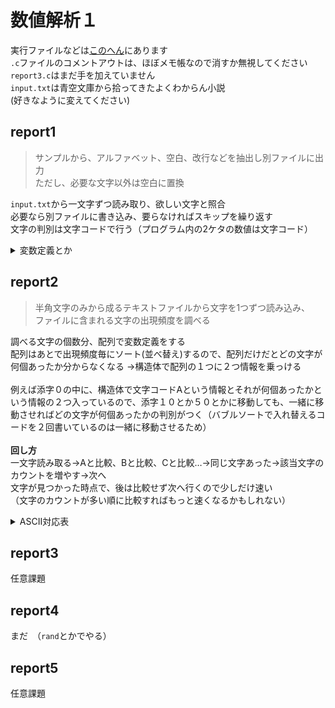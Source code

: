 # 数値解析１
実行ファイルなどは[このへん](../num-analy1)にあります<br>
`.c`ファイルのコメントアウトは、ほぼメモ帳なので消すか無視してください<br>
`report3.c`はまだ手を加えていません<br>
`input.txt`は青空文庫から拾ってきたよくわからん小説<br>
(好きなように変えてください)
## report1<br>
>サンプルから、アルファベット、空⽩、改⾏などを抽出し別ファイルに出力<br>
ただし、必要な文字以外は空⽩に置換<br>

`input.txt`から一文字ずつ読み取り、欲しい文字と照合<br>
必要なら別ファイルに書き込み、要らなければスキップを繰り返す<br>
 文字の判別は文字コードで行う（プログラム内の2ケタの数値は文字コード）
<details><summary>変数定義とか</summary>

- `char filename[]`：参照するファイル名の格納場所。別に無くてもいい<br>
- `FILE　*ip`：ファイル情報(住所とか読み取り位置とか)を格納するとこ<br>
  - `fopen`関数：指定したファイルの情報を渡してくれるやつ。使い終わったら`fclose`関数で閉じないとメモリを食われる。<br>＊引数１=（ファイル名やファイルのパス）引数２=（オプション：rなら読み取り、wは書き込み）<br>
  - `feof`関数：EOF（ファイル終端文字）を読み取ったらtrueを返す関数。<br>＊引数=（FILE型のポインタ）<br>`while((letr=fopen(ip))!=EOF)`と書くと、gitからcloneしたときになぜかEOFを読み取らず無限ループするので注意
- `char letr`：読み取る文字の格納場所。別に無くても(ry
  - `isalpha`関数：アルファベットかどうか
  - `fprintf`関数：標準出力以外に出したいときに使うやつたぶん
 </details>
 

## report2<br>
>半⾓⽂字のみから成るテキストファイルから⽂字を1つずつ読み込み、<br>
ファイルに含まれる⽂字の出現頻度を調べる<br>

調べる文字の個数分、配列で変数定義をする<br>
配列はあとで出現頻度毎にソート(並べ替え)するので、配列だけだとどの文字が何個あったか分からなくなる
→構造体で配列の１つに２つ情報を乗っける<br>
<br>
例えば添字０の中に、構造体で文字コードAという情報とそれが何個あったかという情報の２つ入っているので、添字１０とか５０とかに移動しても、一緒に移動させればどの文字が何個あったかの判別がつく（バブルソートで入れ替えるコードを２回書いているのは一緒に移動させるため）<br>
<br>
**回し方**<br>
一文字読み取る→Aと比較、Bと比較、Cと比較…→同じ文字あった→該当文字のカウントを増やす→次へ<br>
文字が見つかった時点で、後は比較せず次へ行くので少しだけ速い<br>
（文字のカウントが多い順に比較すればもっと速くなるかもしれない）
<details><summary>ASCII対応表</summary>

並び替える前はこんな感じ<br>
一番上で定義した`liter_code`関数はこれに倣って返り値を与える<br>
Z→aで文字コードは90→97へ飛ぶので、`if-else`文で場合分け<br>
最後の記号はおまけ<br>
<table><tr></tr><th>添字([ ]内の数字)</th><th>文字コード</th><th>対応文字</th></tr><tr><td>0</td><td>65</td><td>A</td></tr><tr><td>1</td><td>66</td><td>B</td></tr><tr><td>2</td><td>67</td><td>C</td></tr><tr><td>3</td><td>68</td><td>D</td></tr><tr><td>4</td><td>69</td><td>E</td></tr><tr><td>5</td><td>70</td><td>F</td></tr><tr><td>6</td><td>71</td><td>G</td></tr><tr><td>7</td><td>72</td><td>H</td></tr><tr><td>8</td><td>73</td><td>I</td></tr><tr><td>9</td><td>74</td><td>J</td></tr><tr><td>10</td><td>75</td><td>K</td></tr><tr><td>11</td><td>76</td><td>L</td></tr><tr><td>12</td><td>77</td><td>M</td></tr><tr><td>13</td><td>78</td><td>N</td></tr><tr><td>14</td><td>79</td><td>O</td></tr><tr><td>15</td><td>80</td><td>P</td></tr><tr><td>16</td><td>81</td><td>Q</td></tr><tr><td>17</td><td>82</td><td>R</td></tr><tr><td>18</td><td>83</td><td>S</td></tr><tr><td>19</td><td>84</td><td>T</td></tr><tr><td>20</td><td>85</td><td>U</td></tr><tr><td>21</td><td>86</td><td>V</td></tr><tr><td>22</td><td>87</td><td>W</td></tr><tr><td>23</td><td>88</td><td>X</td></tr><tr><td>24</td><td>89</td><td>Y</td></tr><tr><td>25</td><td>90</td><td>Z</td></tr><tr><td>26</td><td>97</td><td>a</td></tr><tr><td>27</td><td>98</td><td>b</td></tr><tr><td>28</td><td>99</td><td>c</td></tr><tr><td>29</td><td>100</td><td>d</td></tr><tr><td>30</td><td>101</td><td>e</td></tr><tr><td>31</td><td>102</td><td>f</td></tr><tr><td>32</td><td>103</td><td>g</td></tr><tr><td>33</td><td>104</td><td>h</td></tr><tr><td>34</td><td>105</td><td>i</td></tr><tr><td>35</td><td>106</td><td>j</td></tr><tr><td>36</td><td>107</td><td>k</td></tr><tr><td>37</td><td>108</td><td>l</td></tr><tr><td>38</td><td>109</td><td>m</td></tr><tr><td>39</td><td>110</td><td>n</td></tr><tr><td>40</td><td>111</td><td>o</td></tr><tr><td>41</td><td>112</td><td>p</td></tr><tr><td>42</td><td>113</td><td>q</td></tr><tr><td>43</td><td>114</td><td>r</td></tr><tr><td>44</td><td>115</td><td>s</td></tr><tr><td>45</td><td>116</td><td>t</td></tr><tr><td>46</td><td>117</td><td>u</td></tr><tr><td>47</td><td>118</td><td>v</td></tr><tr><td>48</td><td>119</td><td>w</td></tr><tr><td>49</td><td>120</td><td>x</td></tr><tr><td>50</td><td>121</td><td>y</td></tr><tr><td>51</td><td>122</td><td>z</td></tr><tr><td>52</td><td>39</td><td>'</td></tr><tr><td>53</td><td>44</td><td>,</td></tr><tr><td>54</td><td>46</td><td>.</td></tr></table>
 </details>

## report3<br>
任意課題
## report4<br>
まだ　（`rand`とかでやる）
## report5<br>
任意課題
